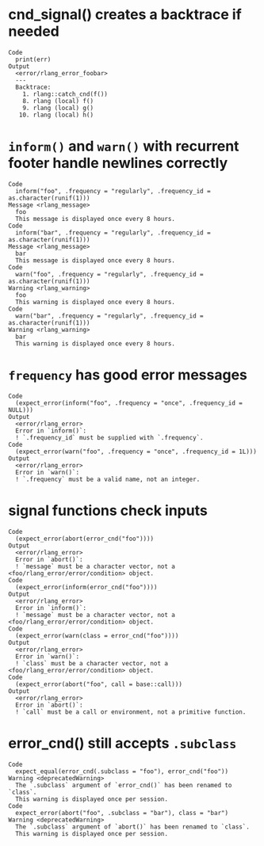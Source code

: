 # cnd_signal() creates a backtrace if needed

    Code
      print(err)
    Output
      <error/rlang_error_foobar>
      ---
      Backtrace:
        1. rlang::catch_cnd(f())
        8. rlang (local) f()
        9. rlang (local) g()
       10. rlang (local) h()

# `inform()` and `warn()` with recurrent footer handle newlines correctly

    Code
      inform("foo", .frequency = "regularly", .frequency_id = as.character(runif(1)))
    Message <rlang_message>
      foo
      This message is displayed once every 8 hours.
    Code
      inform("bar", .frequency = "regularly", .frequency_id = as.character(runif(1)))
    Message <rlang_message>
      bar
      This message is displayed once every 8 hours.
    Code
      warn("foo", .frequency = "regularly", .frequency_id = as.character(runif(1)))
    Warning <rlang_warning>
      foo
      This warning is displayed once every 8 hours.
    Code
      warn("bar", .frequency = "regularly", .frequency_id = as.character(runif(1)))
    Warning <rlang_warning>
      bar
      This warning is displayed once every 8 hours.

# `frequency` has good error messages

    Code
      (expect_error(inform("foo", .frequency = "once", .frequency_id = NULL)))
    Output
      <error/rlang_error>
      Error in `inform()`:
      ! `.frequency_id` must be supplied with `.frequency`.
    Code
      (expect_error(warn("foo", .frequency = "once", .frequency_id = 1L)))
    Output
      <error/rlang_error>
      Error in `warn()`:
      ! `.frequency` must be a valid name, not an integer.

# signal functions check inputs

    Code
      (expect_error(abort(error_cnd("foo"))))
    Output
      <error/rlang_error>
      Error in `abort()`:
      ! `message` must be a character vector, not a <foo/rlang_error/error/condition> object.
    Code
      (expect_error(inform(error_cnd("foo"))))
    Output
      <error/rlang_error>
      Error in `inform()`:
      ! `message` must be a character vector, not a <foo/rlang_error/error/condition> object.
    Code
      (expect_error(warn(class = error_cnd("foo"))))
    Output
      <error/rlang_error>
      Error in `warn()`:
      ! `class` must be a character vector, not a <foo/rlang_error/error/condition> object.
    Code
      (expect_error(abort("foo", call = base::call)))
    Output
      <error/rlang_error>
      Error in `abort()`:
      ! `call` must be a call or environment, not a primitive function.

# error_cnd() still accepts `.subclass`

    Code
      expect_equal(error_cnd(.subclass = "foo"), error_cnd("foo"))
    Warning <deprecatedWarning>
      The `.subclass` argument of `error_cnd()` has been renamed to `class`.
      This warning is displayed once per session.
    Code
      expect_error(abort("foo", .subclass = "bar"), class = "bar")
    Warning <deprecatedWarning>
      The `.subclass` argument of `abort()` has been renamed to `class`.
      This warning is displayed once per session.

